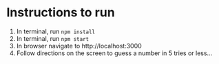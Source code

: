 # Instructions to run

1. In terminal, run `npm install`
2. In terminal, run `npm start`
3. In browser navigate to http://localhost:3000
4. Follow directions on the screen to guess a number in 5 tries or less...
